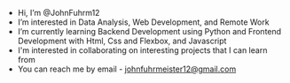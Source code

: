 - Hi, I’m @JohnFuhrm12
- I’m interested in Data Analysis, Web Development, and Remote Work
- I’m currently learning Backend Development using Python and Frontend Development with Html, Css and Flexbox, and Javascript
- I'm interested in collaborating on interesting projects that I can learn from
- You can reach me by email - johnfuhrmeister12@gmail.com

<!---
JohnFuhrm12/JohnFuhrm12 is a ✨ special ✨ repository because its `README.md` (this file) appears on your GitHub profile.
You can click the Preview link to take a look at your changes.
--->
